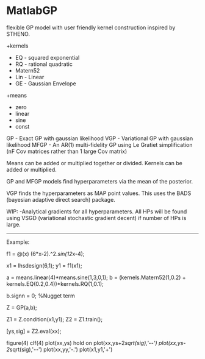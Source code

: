 # MatlabGP
flexible GP model with user friendly kernel construction inspired by STHENO.

+kernels
  - EQ - squared exponential
  - RQ - rational quadratic
  - Matern52
  - Lin - Linear
  - GE - Gaussian Envelope

+means
  - zero
  - linear
  - sine
  - const

GP - Exact GP with gaussian likelihood
VGP - Variational GP with gaussian likelihood
MFGP - An AR(1) multi-fidelity GP using Le Gratiet simplification (nF Cov matrices rather than 1 large Cov matrix)

Means can be added or multiplied together or divided. Kernels can be added or multiplied.

GP and MFGP models find hyperparameters via the mean of the posterior.

VGP finds the hyperparameters as MAP point values. This uses the BADS (bayesian adaptive direct search) package.

WIP:
 -Analytical gradients for all hyperparameters. All HPs will be found using VSGD (variational stochastic gradient decent) if number of HPs is large.

--------------------------------------------------------------------------------------------------------------------------------------------------------
Example:

f1 = @(x) (6*x-2).^2.*sin(12*x-4);

x1 = lhsdesign(6,1);
y1 = f1(x1);

a = means.linear(4)*means.sine(1,3,0,1);
b = (kernels.Matern52(1,0.2) + kernels.EQ(0.2,0.4))*kernels.RQ(1,0.1);

b.signn = 0; %Nugget term

Z = GP(a,b);

Z1 = Z.condition(x1,y1);
Z2 = Z1.train();

[ys,sig] = Z2.eval(xx);

figure(4)
clf(4)
plot(xx,ys)
hold on
plot(xx,ys+2*sqrt(sig),'--')
plot(xx,ys-2*sqrt(sig),'--')
plot(xx,yy,'-.')
plot(x1,y1,'+')
